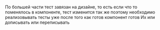 По большей части тест завязан на дизайне, то есть если что то поменялось в компоненте, тест изменится так же
поэтому необходимо реализовывать тесты уже после того как готов компонент готов
Их или дописывать или переписывать
